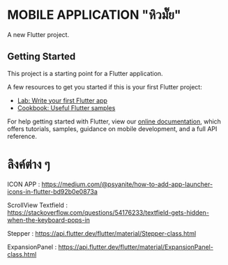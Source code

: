 # MOBILE APPLICATION "หิวมั๊ย" 

A new Flutter project.

## Getting Started

This project is a starting point for a Flutter application.

A few resources to get you started if this is your first Flutter project:

- [Lab: Write your first Flutter app](https://flutter.dev/docs/get-started/codelab)
- [Cookbook: Useful Flutter samples](https://flutter.dev/docs/cookbook)

For help getting started with Flutter, view our
[online documentation](https://flutter.dev/docs), which offers tutorials,
samples, guidance on mobile development, and a full API reference.

# ลิงค์ต่าง ๆ 

ICON APP : https://medium.com/@psyanite/how-to-add-app-launcher-icons-in-flutter-bd92b0e0873a

ScrollView Textfield : https://stackoverflow.com/questions/54176233/textfield-gets-hidden-when-the-keyboard-pops-in

Stepper : https://api.flutter.dev/flutter/material/Stepper-class.html

ExpansionPanel : https://api.flutter.dev/flutter/material/ExpansionPanel-class.html
